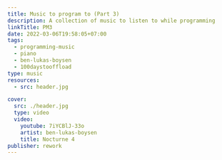 ```yaml
---
title: Music to program to (Part 3)
description: A collection of music to listen to while programming
linkTitle: PM3
date: 2022-03-06T19:58:05+07:00
tags:
  - programming-music
  - piano
  - ben-lukas-boysen
  - 100daystooffload
type: music
resources:
  - src: header.jpg

cover:
  src: ./header.jpg
  type: video
  video:
    youtube: 7iYCBlJ-33o
    artist: ben-lukas-boysen
    title: Nocturne 4
publisher: rework
---
```

